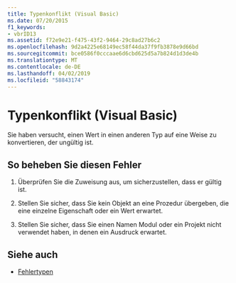```yaml
---
title: Typenkonflikt (Visual Basic)
ms.date: 07/20/2015
f1_keywords:
- vbrID13
ms.assetid: f72e9e21-f475-43f2-9464-29c8ad27b6c2
ms.openlocfilehash: 9d2a4225e68149ec58f44da37f9fb3878e9d66bd
ms.sourcegitcommit: bce0586f0cccaae6d6cbd625d5a7b824d1d3de4b
ms.translationtype: MT
ms.contentlocale: de-DE
ms.lasthandoff: 04/02/2019
ms.locfileid: "58843174"
---
```

# <a name="type-mismatch-visual-basic"></a>Typenkonflikt (Visual Basic)
Sie haben versucht, einen Wert in einen anderen Typ auf eine Weise zu konvertieren, der ungültig ist.  
  
## <a name="to-correct-this-error"></a>So beheben Sie diesen Fehler  
  
1.  Überprüfen Sie die Zuweisung aus, um sicherzustellen, dass er gültig ist.  
  
2.  Stellen Sie sicher, dass Sie kein Objekt an eine Prozedur übergeben, die eine einzelne Eigenschaft oder ein Wert erwartet.  
  
3.  Stellen Sie sicher, dass Sie einen Namen Modul oder ein Projekt nicht verwendet haben, in denen ein Ausdruck erwartet.  
  
## <a name="see-also"></a>Siehe auch

- [Fehlertypen](../../../visual-basic/programming-guide/language-features/error-types.md)
